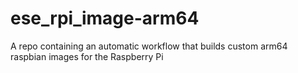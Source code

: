 # ese_rpi_image-arm64
A repo containing an automatic workflow that builds custom arm64 raspbian images for the Raspberry Pi
